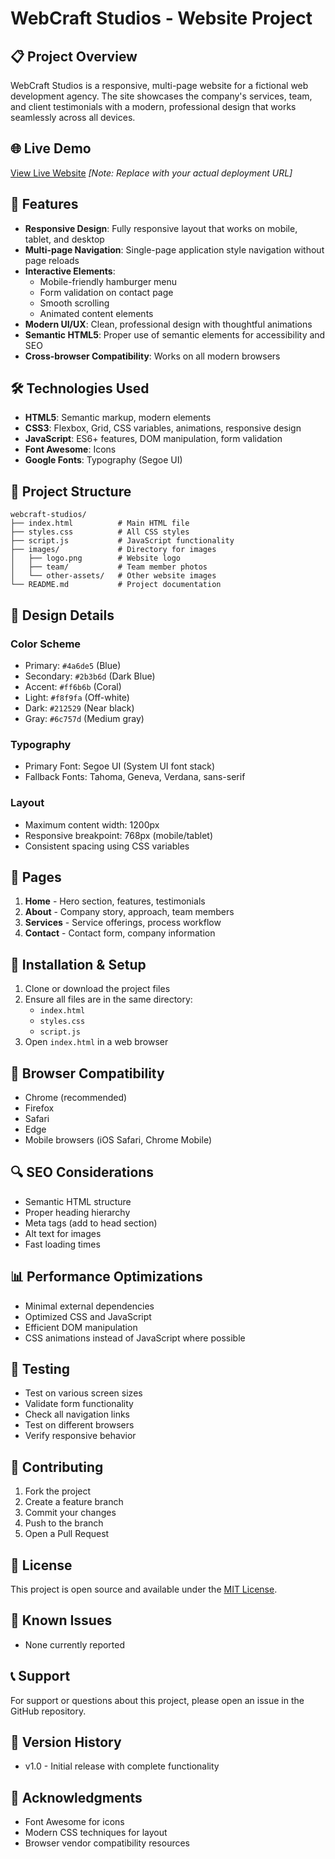 # WebCraft Studios - Website Project

## 📋 Project Overview

WebCraft Studios is a responsive, multi-page website for a fictional web development agency. The site showcases the company's services, team, and client testimonials with a modern, professional design that works seamlessly across all devices.

## 🌐 Live Demo

[View Live Website](https://your-username.github.io/webcraft-studios) *[Note: Replace with your actual deployment URL]*

## 🚀 Features

- **Responsive Design**: Fully responsive layout that works on mobile, tablet, and desktop
- **Multi-page Navigation**: Single-page application style navigation without page reloads
- **Interactive Elements**: 
  - Mobile-friendly hamburger menu
  - Form validation on contact page
  - Smooth scrolling
  - Animated content elements
- **Modern UI/UX**: Clean, professional design with thoughtful animations
- **Semantic HTML5**: Proper use of semantic elements for accessibility and SEO
- **Cross-browser Compatibility**: Works on all modern browsers

## 🛠️ Technologies Used

- **HTML5**: Semantic markup, modern elements
- **CSS3**: Flexbox, Grid, CSS variables, animations, responsive design
- **JavaScript**: ES6+ features, DOM manipulation, form validation
- **Font Awesome**: Icons
- **Google Fonts**: Typography (Segoe UI)

## 📁 Project Structure

```
webcraft-studios/
├── index.html          # Main HTML file
├── styles.css          # All CSS styles
├── script.js           # JavaScript functionality
├── images/             # Directory for images
│   ├── logo.png        # Website logo
│   ├── team/           # Team member photos
│   └── other-assets/   # Other website images
└── README.md           # Project documentation
```

## 🎨 Design Details

### Color Scheme
- Primary: `#4a6de5` (Blue)
- Secondary: `#2b3b6d` (Dark Blue)
- Accent: `#ff6b6b` (Coral)
- Light: `#f8f9fa` (Off-white)
- Dark: `#212529` (Near black)
- Gray: `#6c757d` (Medium gray)

### Typography
- Primary Font: Segoe UI (System UI font stack)
- Fallback Fonts: Tahoma, Geneva, Verdana, sans-serif

### Layout
- Maximum content width: 1200px
- Responsive breakpoint: 768px (mobile/tablet)
- Consistent spacing using CSS variables

## 📄 Pages

1. **Home** - Hero section, features, testimonials
2. **About** - Company story, approach, team members
3. **Services** - Service offerings, process workflow
4. **Contact** - Contact form, company information

## 🔧 Installation & Setup

1. Clone or download the project files
2. Ensure all files are in the same directory:
   - `index.html`
   - `styles.css`
   - `script.js`
3. Open `index.html` in a web browser



## 📱 Browser Compatibility

- Chrome (recommended)
- Firefox
- Safari
- Edge
- Mobile browsers (iOS Safari, Chrome Mobile)



## 🔍 SEO Considerations

- Semantic HTML structure
- Proper heading hierarchy
- Meta tags (add to head section)
- Alt text for images
- Fast loading times

## 📊 Performance Optimizations

- Minimal external dependencies
- Optimized CSS and JavaScript
- Efficient DOM manipulation
- CSS animations instead of JavaScript where possible

## 🧪 Testing

- Test on various screen sizes
- Validate form functionality
- Check all navigation links
- Test on different browsers
- Verify responsive behavior

## 🤝 Contributing

1. Fork the project
2. Create a feature branch
3. Commit your changes
4. Push to the branch
5. Open a Pull Request

## 📄 License

This project is open source and available under the [MIT License](LICENSE).

## 🐛 Known Issues

- None currently reported

## 📞 Support

For support or questions about this project, please open an issue in the GitHub repository.

## 🔄 Version History

- v1.0 - Initial release with complete functionality

## 🙏 Acknowledgments

- Font Awesome for icons
- Modern CSS techniques for layout
- Browser vendor compatibility resources


